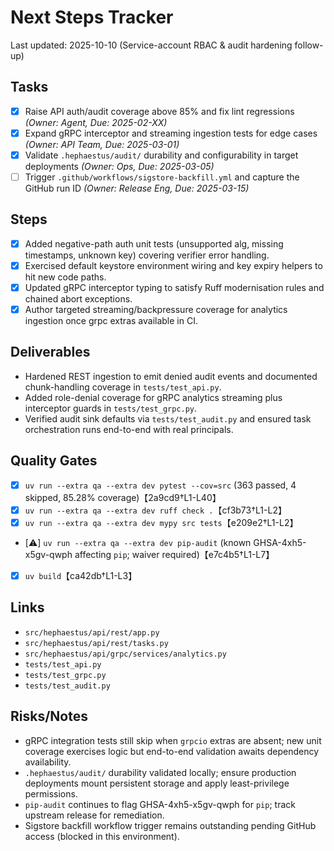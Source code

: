 # Next Steps Tracker

Last updated: 2025-10-10 (Service-account RBAC & audit hardening follow-up)

## Tasks

- [x] Raise API auth/audit coverage above 85% and fix lint regressions _(Owner: Agent, Due: 2025-02-XX)_
- [x] Expand gRPC interceptor and streaming ingestion tests for edge cases _(Owner: API Team, Due: 2025-03-01)_
- [x] Validate `.hephaestus/audit/` durability and configurability in target deployments _(Owner: Ops, Due: 2025-03-05)_
- [ ] Trigger `.github/workflows/sigstore-backfill.yml` and capture the GitHub run ID _(Owner: Release Eng, Due: 2025-03-15)_

## Steps

- [x] Added negative-path auth unit tests (unsupported alg, missing timestamps, unknown key) covering verifier error handling.
- [x] Exercised default keystore environment wiring and key expiry helpers to hit new code paths.
- [x] Updated gRPC interceptor typing to satisfy Ruff modernisation rules and chained abort exceptions.
- [x] Author targeted streaming/backpressure coverage for analytics ingestion once grpc extras available in CI.

## Deliverables

- Hardened REST ingestion to emit denied audit events and documented chunk-handling coverage in `tests/test_api.py`.
- Added role-denial coverage for gRPC analytics streaming plus interceptor guards in `tests/test_grpc.py`.
- Verified audit sink defaults via `tests/test_audit.py` and ensured task orchestration runs end-to-end with real principals.

## Quality Gates

- [x] `uv run --extra qa --extra dev pytest --cov=src` (363 passed, 4 skipped, 85.28% coverage)【2a9cd9†L1-L40】
- [x] `uv run --extra qa --extra dev ruff check .`【cf3b73†L1-L2】
- [x] `uv run --extra qa --extra dev mypy src tests`【e209e2†L1-L2】
- [⚠️] `uv run --extra qa --extra dev pip-audit` (known GHSA-4xh5-x5gv-qwph affecting `pip`; waiver required)【e7c4b5†L1-L7】
- [x] `uv build`【ca42db†L1-L3】

## Links

- `src/hephaestus/api/rest/app.py`
- `src/hephaestus/api/rest/tasks.py`
- `src/hephaestus/api/grpc/services/analytics.py`
- `tests/test_api.py`
- `tests/test_grpc.py`
- `tests/test_audit.py`

## Risks/Notes

- gRPC integration tests still skip when `grpcio` extras are absent; new unit coverage exercises logic but end-to-end validation awaits dependency availability.
- `.hephaestus/audit/` durability validated locally; ensure production deployments mount persistent storage and apply least-privilege permissions.
- `pip-audit` continues to flag GHSA-4xh5-x5gv-qwph for `pip`; track upstream release for remediation.
- Sigstore backfill workflow trigger remains outstanding pending GitHub access (blocked in this environment).
